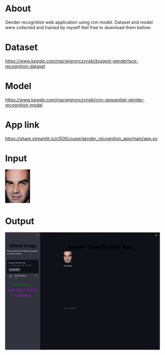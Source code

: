 # About
Gender recognition web application using cnn model. Dataset and model were collected and trained by myself feel free to download them bellow:

# Dataset
https://www.kaggle.com/maciejgronczynski/biggest-genderface-recognition-dataset

# Model
https://www.kaggle.com/maciejgronczynski/cnn-sequential-gender-recognition-model

# App link
https://share.streamlit.io/cl500coupe/gender_recognition_app/main/app.py

# Input
![](input.jpg)

# Output
![](output.png)
